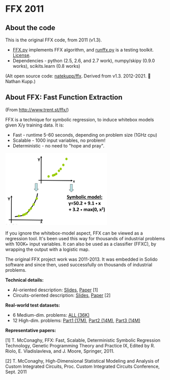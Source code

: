 # FFX 2011 

## About the code

This is the original FFX code, from 2011 (v1.3). 

- [FFX.py](FFX.py) implements FFX algorithm, and [runffx.py](runffx.py) is a testing toolkit.  [License](resources/FFX_license.txt).
- Dependencies - python (2.5, 2.6, and 2.7 work), numpy/skipy (0.9.0 works), scikits.learn (0.8 works)

(Alt open source code: [natekupp/ffx](https://github.com/natekupp/ffx). Derived from v1.3. 2012-2021. 🙏 Nathan Kupp.)

## About FFX: Fast Function Extraction

(From http://www.trent.st/ffx/)

FFX is a technique for symbolic regression, to induce whitebox models given X/y training data. It is:

- Fast - runtime 5-60 seconds, depending on problem size (1GHz cpu)
- Scalable - 1000 input variables, no problem!
- Deterministic - no need to "hope and pray".

![](resources/SR.png)

If you ignore the whitebox-model aspect, FFX can be viewed as a regression tool. It's been used this way for thousands of industrial problems with 100K+ input variables. It can also be used as a classifier (FFXC), by wrapping the output with a logistic map. 

The original FFX project work was 2011-2013. It was embedded in Solido software and since then,  used successfully on thousands of industrial problems.

**Technical details:**
- AI-oriented description: [Slides](resources/2011-GPTP-FFX-slides.pdf), [Paper](resources/2011-GPTP-FFX-paper.pdf) [1]
- Circuits-oriented description: [Slides](resources/2011-CICC-FFX-slides.pdf), [Paper](resources/2011-CICC-FFX-paper.pdf) [2]

**Real-world test datasets:**
- 6 Medium-dim. problems: [ALL (36K)](https://github.com/trentmc/ffx2011-benchmarks/blob/main/high-dimensional_benchmark_datasets_part1.tar.gz)
- 12 High-dim. problems: [Part1 (17M)](https://github.com/trentmc/ffx2011-benchmarks/blob/main/high-dimensional_benchmark_datasets_part1.tar.gz), [Part2 (14M)](https://github.com/trentmc/ffx2011-benchmarks/blob/main/high-dimensional_benchmark_datasets_part2.tar.gz), [Part3 (14M)](https://github.com/trentmc/ffx2011-benchmarks/blob/main/high-dimensional_benchmark_datasets_part3.tar.gz)

**Representative papers:**

[1] T. McConaghy, FFX: Fast, Scalable, Deterministic Symbolic Regression Technology, Genetic Programming Theory and Practice IX, Edited by R. Riolo, E. Vladislavleva, and J. Moore, Springer, 2011.

[2] T. McConaghy, High-Dimensional Statistical Modeling and Analysis of Custom Integrated Circuits, Proc. Custom Integrated Circuits Conference, Sept. 2011
